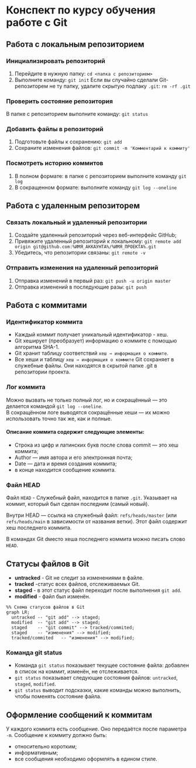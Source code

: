# Конспект по курсу обучения работе с Git

## Работа с локальным репозиторием
### Инициализировать репозиторий
1. Перейдите в нужную папку: `cd <папка с репозиторием>`
1. Выполните команду: `git init`
Если вы случайно сделали Git-репозиторем не ту папку, удалите скрытую подпаку `.git`: `rm -rf .git`
### Проверить состояние репозитория
В папке с репозиторием выполните команду: `git status`
### Добавить файлы в репозиторий
1. Подготовьте файлы к сохранению: `git add`
1. Сохраните изменения файлов: `git commit -m 'Комментарий к коммиту'`
### Посмотреть историю коммитов
1. В полном формате: в папке с репозиторием выполните команду `git log`
1. В сокращенном формате: выполните команду `git log --oneline`

## Работа с удаленным репозиторем
### Связать локальный и удаленный репозитории
1. Создайте удаленный репозиторий через веб-интерфейс GitHub;
1. Привяжите удаленный репозиторий к локальному: `git remote add origin git@github.com:%ИМЯ_АККАУНТА%/%ИМЯ_ПРОЕКТА%.git`
1. Убедитесь, что репозитории связаны: `git remote -v`
### Отправить изменения на удаленный репозиторий
1. Отправка изменений в первый раз: `git push -u origin master`
1. Отправка изменений в последующие разы: `git push`

## Работа с коммитами
### Идентификатор коммита
- Каждый коммит получает уникальный идентификатор - хеш.
- Git хеширует (преобразует) информацию о коммите с помощью алгоритма SHA-1.
- Git хранит таблицу соответствий `хеш → информация о коммите`.
- Все хеши и таблицу `хеш → информация о коммите` Git сохраняет в служебные файлы. Они находятся в скрытой папке .git в репозитории проекта.
### Лог коммита
Можно вызвать не только полный лог, но и сокращённый — это делается командой `git log --oneline`.  
В сокращённом логе выводятся сокращённые хеши — их можно использовать точно так же, как и полные.
#### Описание коммита содержит следующие элементы:
- Строка из цифр и латинских букв после слова commit — это хеш коммита;
- Author — имя автора и его электронная почта;
- Date — дата и время создания коммита;
- в конце находится сообщение коммита.
### Файл HEAD
Файл `HEAD` - Служебный файл, находится в папке `.git`. Указывает на коммит, который был сделан последним (самый новый). 

Внутри HEAD — ссылка на служебный файл: `refs/heads/master` (или `refs/heads/main` в зависимости от названия ветки). Этот файл содержит хеш последнего коммита.

В командах Git dместо хеша последнего коммита можно писать слово `HEAD`.

## Статусы файлов в Git
- **untracked** - Git не следит за изменениями в файле.
- **tracked** -статус всех файлов, отслеживаемых Git.
- **staged** - в этот статус файл переходит после выполнения `git add`.
- **modified** - файл был изменён.

```mermaid
%% Схема статусов файлов в Git
graph LR;
  untracked -- "git add" --> staged;
  modified  -- "git add" --> staged;
  staged    -- "git commit" --> tracked/commited;
  staged    -- "изменения" --> modified;
  tracked/commited   -- "изменения" --> modified;
``` 

### Команда git status
- Команда `git status` показывает текущее состояние файла: добавлен в список на коммит, изменён, не отслеживается.
- `git status` показывает следующие состояния файлов: `untracked`, `staged`, `modified`.
- `git status` выводит подсказки, какие команды можно выполнить, чтобы поменять состояние файла.

## Оформление сообщений к коммитам
У каждого коммита есть сообщение. Оно передаётся после параметра `-m`.
Сообщение к коммиту должно быть:
- относительно коротким;
- информативным;
- все сообщения необходимо оформлять в едином стиле.

